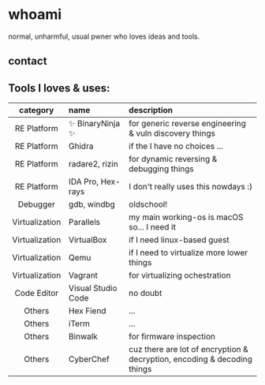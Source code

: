# whoami

normal, unharmful, usual pwner who loves ideas and tools.

## contact



## Tools I loves & uses:

| category       | name               | description |
|:--------------:|:-------------------|:------------|
| RE Platform    | ✨ BinaryNinja ✨   | for generic reverse engineering & vuln discovery things |
| RE Platform    | Ghidra             | if the I have no choices ... |
| RE Platform    | radare2, rizin     | for dynamic reversing & debugging things |
| RE Platform    | IDA Pro, Hex-rays  | I don't really uses this nowdays :) |
| Debugger       | gdb, windbg        | oldschool! |
| Virtualization | Parallels          | my main working-os is macOS so... I need it |
| Virtualization | VirtualBox         | if I need linux-based guest |
| Virtualization | Qemu               | if I need to virtualize more lower things |
| Virtualization | Vagrant            | for virtualizing ochestration |
| Code Editor    | Visual Studio Code | no doubt |
| Others         | Hex Fiend          | ... |
| Others         | iTerm              | ... |
| Others         | Binwalk            | for firmware inspection |
| Others         | CyberChef          | cuz there are lot of encryption & decryption, encoding & decoding things |
